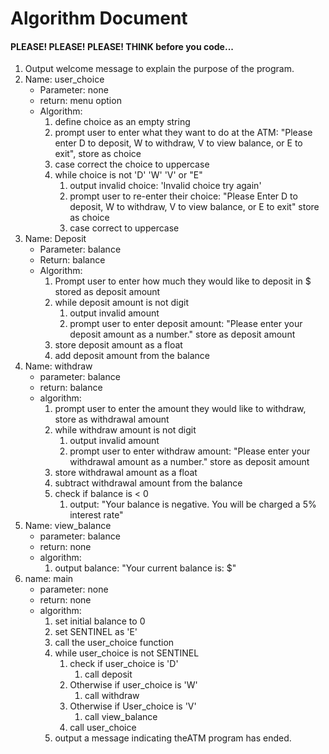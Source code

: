 # Algorithm Document
#### PLEASE! PLEASE! PLEASE! THINK before you code...

1. Output welcome message to explain the purpose of the program.
2. Name: user_choice
   * Parameter: none
   * return: menu option
   * Algorithm:
     1. define choice as an empty string
     2. prompt user to enter what they want to do at the ATM: "Please enter D to deposit, W to withdraw, V to view balance, 
     or E to exit", store as choice
     3. case correct the choice to uppercase
     4. while choice is not 'D' 'W' 'V' or "E"
        1. output invalid choice: 'Invalid choice try again'
        2. prompt user to re-enter their choice: "Please Enter D to deposit, W to withdraw, V to view balance, 
     or E to exit" store as choice
        3. case correct to uppercase
3. Name: Deposit
   * Parameter: balance
   * Return: balance
   * Algorithm:
     1. Prompt user to enter how much they would like to deposit in $ stored as deposit amount
     2. while deposit amount is not digit
        1. output invalid amount
        2. prompt user to enter deposit amount: "Please enter your deposit amount as a number." store as deposit amount
     3. store deposit amount as a float
     4. add deposit amount from the balance
4. Name: withdraw
    * parameter: balance
    * return: balance
    * algorithm:
      1. prompt user to enter the amount they would like to withdraw, store as withdrawal amount
      2. while withdraw amount is not digit
         1. output invalid amount
         2. prompt user to enter withdraw amount: "Please enter your withdrawal amount as a number." store as deposit amount
      3. store withdrawal amount as a float
      4. subtract withdrawal amount from the balance
      5. check if balance is < 0
         1. output: "Your balance is negative. You will be charged a 5% interest rate"
5. Name: view_balance
    * parameter: balance
    * return: none
    * algorithm:
      1. output balance: "Your current balance is: $"
6. name: main
    * parameter: none
    * return: none
    * algorithm:
      1. set initial balance to 0
      2. set SENTINEL as 'E'
      3. call the user_choice function
      4. while user_choice is not SENTINEL
         1. check if user_choice is 'D'
            1. call deposit
         2. Otherwise if user_choice is 'W'
            1. call withdraw
         3. Otherwise if User_choice is 'V'
            1. call view_balance
         4. call user_choice
      5. output a message indicating theATM program has ended.
